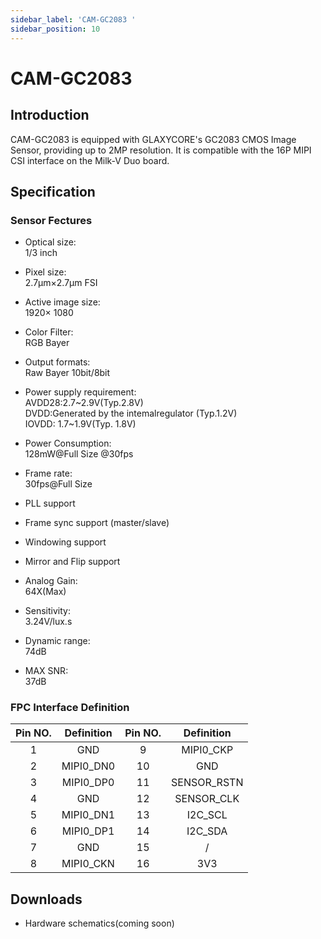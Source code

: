 ```yaml
---
sidebar_label: 'CAM-GC2083 '
sidebar_position: 10
---
```

# CAM-GC2083
## Introduction
CAM-GC2083 is equipped with GLAXYCORE's GC2083 CMOS Image Sensor, providing up to 2MP resolution. It is compatible with the 16P MIPI CSI interface on the Milk-V Duo board.

## Specification
### Sensor Fectures
- Optical size:  
    1/3 inch

- Pixel size:   
2.7μm×2.7μm FSI

- Active image size:  
1920× 1080

- Color Filter:  
RGB Bayer

- Output formats:   
Raw Bayer 10bit/8bit

- Power supply requirement:  
AVDD28:2.7~2.9V(Typ.2.8V)  
DVDD:Generated by the intemalregulator (Typ.1.2V)  
IOVDD: 1.7~1.9V(Typ. 1.8V)

- Power Consumption:  
128mW@Full Size @30fps

- Frame rate:  
30fps@Full Size

- PLL support

- Frame sync support (master/slave)

- Windowing support 

- Mirror and Flip support

- Analog Gain:  
64X(Max)

- Sensitivity:  
3.24V/lux.s

- Dynamic range:  
74dB

- MAX SNR:  
37dB

### FPC Interface Definition

| **Pin NO.** | **Definition** | **Pin NO.** | **Definition** |
|:-----------:|:--------------:|:-----------:|:--------------:|
| 1           | GND            | 9           | MIPI0_CKP      |
| 2           | MIPI0_DN0      | 10          | GND            |
| 3           | MIPI0_DP0      | 11          | SENSOR_RSTN    |
| 4           | GND            | 12          | SENSOR_CLK     |
| 5           | MIPI0_DN1      | 13          | I2C_SCL        |
| 6           | MIPI0_DP1      | 14          | I2C_SDA        |
| 7           | GND            | 15          | /              |
| 8           | MIPI0_CKN      | 16          | 3V3            |


## Downloads
- Hardware schematics(coming soon)
